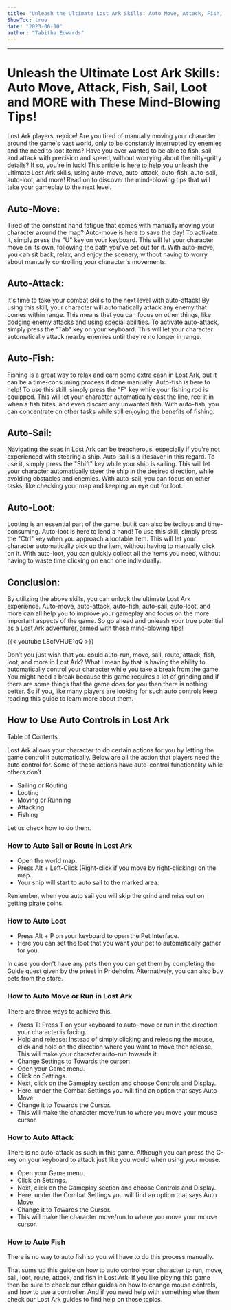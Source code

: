 ```yaml
---
title: "Unleash the Ultimate Lost Ark Skills: Auto Move, Attack, Fish, Sail, Loot and MORE with These Mind-Blowing Tips!"
ShowToc: true 
date: "2023-06-10"
author: "Tabitha Edwards"
---
```

*****
# Unleash the Ultimate Lost Ark Skills: Auto Move, Attack, Fish, Sail, Loot and MORE with These Mind-Blowing Tips!

Lost Ark players, rejoice! Are you tired of manually moving your character around the game's vast world, only to be constantly interrupted by enemies and the need to loot items? Have you ever wanted to be able to fish, sail, and attack with precision and speed, without worrying about the nitty-gritty details? If so, you're in luck! This article is here to help you unleash the ultimate Lost Ark skills, using auto-move, auto-attack, auto-fish, auto-sail, auto-loot, and more! Read on to discover the mind-blowing tips that will take your gameplay to the next level.

## Auto-Move:

Tired of the constant hand fatigue that comes with manually moving your character around the map? Auto-move is here to save the day! To activate it, simply press the "U" key on your keyboard. This will let your character move on its own, following the path you've set out for it. With auto-move, you can sit back, relax, and enjoy the scenery, without having to worry about manually controlling your character's movements.

## Auto-Attack:

It's time to take your combat skills to the next level with auto-attack! By using this skill, your character will automatically attack any enemy that comes within range. This means that you can focus on other things, like dodging enemy attacks and using special abilities. To activate auto-attack, simply press the "Tab" key on your keyboard. This will let your character automatically attack nearby enemies until they're no longer in range.

## Auto-Fish:

Fishing is a great way to relax and earn some extra cash in Lost Ark, but it can be a time-consuming process if done manually. Auto-fish is here to help! To use this skill, simply press the "F" key while your fishing rod is equipped. This will let your character automatically cast the line, reel it in when a fish bites, and even discard any unwanted fish. With auto-fish, you can concentrate on other tasks while still enjoying the benefits of fishing.

## Auto-Sail:

Navigating the seas in Lost Ark can be treacherous, especially if you're not experienced with steering a ship. Auto-sail is a lifesaver in this regard. To use it, simply press the "Shift" key while your ship is sailing. This will let your character automatically steer the ship in the desired direction, while avoiding obstacles and enemies. With auto-sail, you can focus on other tasks, like checking your map and keeping an eye out for loot.

## Auto-Loot:

Looting is an essential part of the game, but it can also be tedious and time-consuming. Auto-loot is here to lend a hand! To use this skill, simply press the "Ctrl" key when you approach a lootable item. This will let your character automatically pick up the item, without having to manually click on it. With auto-loot, you can quickly collect all the items you need, without having to waste time clicking on each one individually.

## Conclusion:

By utilizing the above skills, you can unlock the ultimate Lost Ark experience. Auto-move, auto-attack, auto-fish, auto-sail, auto-loot, and more can all help you to improve your gameplay and focus on the more important aspects of the game. So go ahead and unleash your true potential as a Lost Ark adventurer, armed with these mind-blowing tips!

{{< youtube L8cfVHUE1qQ >}} 



Don’t you just wish that you could auto-run, move, sail, route, attack, fish, loot, and more in Lost Ark? What I mean by that is having the ability to automatically control your character while you take a break from the game. You might need a break because this game requires a lot of grinding and if there are some things that the game does for you then there is nothing better. So if you, like many players are looking for such auto controls keep reading this guide to learn more about them.
 
## How to Use Auto Controls in Lost Ark
 

 
Table of Contents
 
Lost Ark allows your character to do certain actions for you by letting the game control it automatically. Below are all the action that players need the auto control for. Some of these actions have auto-control functionality while others don’t.
 
- Sailing or Routing
 - Looting
 - Moving or Running
 - Attacking
 - Fishing

 
Let us check how to do them.
 
### How to Auto Sail or Route in Lost Ark
 
- Open the world map.
 - Press Alt + Left-Click (Right-click if you move by right-clicking) on the map.
 - Your ship will start to auto sail to the marked area.

 
Remember, when you auto sail you will skip the grind and miss out on getting pirate coins.
 
### How to Auto Loot
 
- Press Alt + P on your keyboard to open the Pet Interface.
 - Here you can set the loot that you want your pet to automatically gather for you.

 
In case you don’t have any pets then you can get them by completing the Guide quest given by the priest in Prideholm. Alternatively, you can also buy pets from the store.
 
### How to Auto Move or Run in Lost Ark
 
There are three ways to achieve this.
 
- Press T: Press T on your keyboard to auto-move or run in the direction your character is facing.
 - Hold and release: Instead of simply clicking and releasing the mouse, click and hold on the direction where you want to move then release. This will make your character auto-run towards it.
 - Change Settings to Towards the cursor:
 - Open your Game menu.
 - Click on Settings.
 - Next, click on the Gameplay section and choose Controls and Display.
 - Here. under the Combat Settings you will find an option that says Auto Move.
 - Change it to Towards the Cursor.
 - This will make the character move/run to where you move your mouse cursor.

 
### How to Auto Attack
 
There is no auto-attack as such in this game. Although you can press the C-key on your keyboard to attack just like you would when using your mouse.
 
- Open your Game menu.
 - Click on Settings.
 - Next, click on the Gameplay section and choose Controls and Display.
 - Here. under the Combat Settings you will find an option that says Auto Move.
 - Change it to Towards the Cursor.
 - This will make the character move/run to where you move your mouse cursor.

 
### How to Auto Fish
 
There is no way to auto fish so you will have to do this process manually.
 
That sums up this guide on how to auto control your character to run, move, sail, loot, route, attack, and fish in Lost Ark. If you like playing this game then be sure to check our other guides on how to change mouse controls, and how to use a controller. And if you need help with something else then check our Lost Ark guides to find help on those topics.



